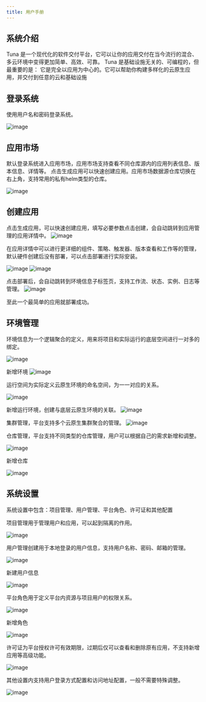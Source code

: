 ```yaml
---
title: 用户手册
---
```


## 系统介绍

Tuna 是一个现代化的软件交付平台，它可以让你的应用交付在当今流行的混合、多云环境中变得更加简单、高效、可靠。
Tuna 是基础设施无关的、可编程的，但最重要的是： 它是完全以应用为中心的。它可以帮助你构建多样化的云原生应用，并交付到任意的云和基础设施

## 登录系统

使用用户名和密码登录系统。

![image](vx_images/526122708243305.png)

## 应用市场

默认登录系统进入应用市场，应用市场支持查看不同仓库源内的应用列表信息、版本信息、详情等。
点击生成应用可以快速创建应用。应用市场数据源仓库切换在右上角，支持常用的私有helm类型的仓库。

![image](vx_images/141504509252252.png)

## 创建应用

点击生成应用，可以快速创建应用，填写必要参数点击创建，会自动跳转到应用管理的应用详情中。
![image](vx_images/376080310245137.png)

在应用详情中可以进行更详细的组件、策略、触发器、版本查看和工作等的管理，默认硬件创建后没有部署，可以点击部署进行实际安装。

![image](vx_images/559461517245746.png)
![image](vx_images/476282017254914.png)

点击部署后，会自动跳转到环境信息子标签页，支持工作流、状态、实例、日志等管理。
![image](vx_images/334572117244212.png)

至此一个最简单的应用就部署成功。

## 环境管理

环境信息为一个逻辑聚合的定义，用来将项目和实际运行的底层空间进行一对多的绑定。

![image](vx_images/161404417255081.png)

新增环境
![image](vx_images/508424317262036.png)

运行空间为实际定义云原生环境的命名空间，为一一对应的关系。

![image](vx_images/186244817242179.png)

新增运行环境，创建与底层云原生环境的关联。
![image](vx_images/55814717251848.png)

集群管理，平台支持多个云原生集群聚合的管理。
![image](vx_images/190374917260222.png)

仓库管理，平台支持不同类型的仓库管理，用户可以根据自己的需求新增和调整。

![image](vx_images/48775017265977.png)

新增仓库

![image](vx_images/250445117266609.png)

## 系统设置

系统设置中包含：项目管理、用户管理、平台角色、许可证和其他配置

项目管理用于管理用户和应用，可以起到隔离的作用。

![image](vx_images/146412617240463.png)

用户管理创建用于本地登录的用户信息，支持用户名称、密码、邮箱的管理。

![image](vx_images/492222817240602.png)

新建用户信息

![image](vx_images/499293017252692.png)

平台角色用于定义平台内资源与项目用户的权限关系。

![image](vx_images/245953417259026.png)

新增角色

![image](vx_images/538423417260028.png)

许可证为平台授权许可有效期限，过期后仅可以查看和删除原有应用，不支持新增应用等高级功能。

![image](vx_images/454523517260205.png)

其他设置内支持用户登录方式配置和访问地址配置，一般不需要特殊调整。

![image](vx_images/350403717245757.png)
